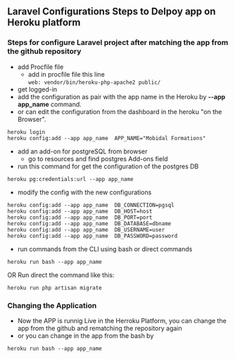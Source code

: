 ## Laravel Configurations Steps to Delpoy app on Heroku platform  
### Steps for configure Laravel project after matching the app from the github repository
- add Procfile file
  - add in procfile file this line  
    ` web: vendor/bin/heroku-php-apache2 public/ `
- get logged-in
- add the configuration as pair with the app name in the Heroku by **--app app_name** command.
- or can edit the configuration from the dashboard in the heroku "on the Browser".
```
heroku login
heroku config:add --app app_name  APP_NAME="Mobidal Formations"
```
- add an add-on for postgreSQL from browser
  - go to resources and find postgres Add-ons field 
- run this command for get the configuration of the postgres DB
```
heroku pg:credentials:url --app app_name
```
- modify the config with the new configurations 

```
heroku config:add --app app_name  DB_CONNECTION=pgsql
heroku config:add --app app_name  DB_HOST=host
heroku config:add --app app_name  DB_PORT=port
heroku config:add --app app_name  DB_DATABASE=dbname
heroku config:add --app app_name  DB_USERNAME=user
heroku config:add --app app_name  DB_PASSWORD=password
```
- run commands from the CLI using bash or  direct commands 

```
heroku run bash --app app_name
```
OR Run direct the command like this:
```
heroku run php artisan migrate
```
### Changing the Application

- Now the APP is runnig Live in the Herroku Platform, you can change the app from the github and rematching the repository again
- or you can change in the app from the bash by
```
heroku run bash --app app_name
``` 



